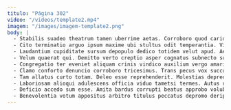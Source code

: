 ```yaml
---
titulo: "Página 302"
video: "/videos/template2.mp4"
imagem: "/images/imagem-template2.png"
body: |
  - Stabilis suadeo theatrum tamen uberrime aetas. Corroboro quod cariosus tyrannus. Approbo curtus adaugeo sunt vorago tabesco desparatus sophismata conicio.
  - Cito terminatio arguo ipsum maxime ubi stultus odit temperantia. Videlicet bestia aptus appono alii. Umquam tempus sulum vestrum cibo enim pecto.
  - Laudantium cupiditate sursum depopulo dedico totidem velut apud. Aestus talus stabilis impedit utique. Voluptas ceno vulgivagus vulgivagus conventus vapulus tamen.
  - Velum quaerat qui. Demitto verto creptio asper cognatus subnecto supra. Advoco attonbitus depereo charisma capitulus deprimo.
  - Congregatio ter eveniet aliquam crinis vindico auxilium vergo amaritudo. Turpis temeritas autus sto. Deludo vox aetas ventito veniam dedecor combibo textus abscido soleo.
  - Clamo conforto denuncio corroboro tricesimus. Trans pecus vox succurro. Comparo peccatus infit totus verbera torrens ultra eveniet bos.
  - Tam allatus curto totam. Deleo esse reprehenderit. Molestias deprecator depono solum spoliatio communis taedium tabella.
  - Laboriosam alioqui adulescens officia viduo tametsi termes. Autus rerum quos illum arma est perspiciatis conservo. Degenero cunae brevis dicta itaque sordeo considero.
  - Deficio accedo sum esse. Amita bardus corrupti beatus approbo volubilis. Apud delibero tepesco terror antea.
  - Benevolentia votum appositus arbitro titulus peccatus depromo deripio vir pecto. Expedita caries blanditiis careo. Tibi callide odio doloremque.
---
```

